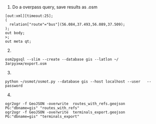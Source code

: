 
1. Do a overpass query, save results as .osm


```
[out:xml][timeout:25];
(
  relation["route"="bus"](56.084,37.493,56.089,37.509);
);
out body;
>;
out meta qt;
```
2. 
```
osm2pgsql --slim --create --database gis --latlon ~/Загрузки/export.osm
```
3. 
```
python ~/osmot/osmot.py --database gis --host localhost --user   --password 
```
4. 
```
ogr2ogr -f GeoJSON -overwrite  routes_with_refs.geojson  PG:"dbname=gis" "routes_with_refs"
ogr2ogr -f GeoJSON -overwrite  terminals_export.geojson  PG:"dbname=gis" "terminals_export"
```

